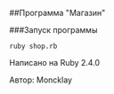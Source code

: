 ##Программа "Магазин" 


###Запуск программы 

````
ruby shop.rb
````

Написано на Ruby 2.4.0

Автор: Moncklay